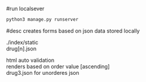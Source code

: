 #run localsever

```bash
python3 manage.py runserver
```


#desc
creates forms based on json data stored locally <br/>

./index/static <br/>
drug[n].json <br/>

html auto validation <br/>
renders based on order value [ascending] <br/>
drug3.json for unorderes json <br/>

